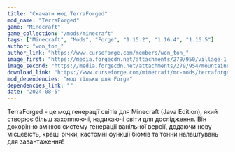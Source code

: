 ```yaml
---
title: "Скачати мод TerraForged"
mod_name: "TerraForged"
game: "Minecraft"
game_collection: "/mods/minecraft"
tags: ["Minecraft", "Mods", "Forge", "1.15.2", "1.16.4", "1.16.5"]
author: "won_ton_"
author_link: "https://www.curseforge.com/members/won_ton_"
image_first: "https://media.forgecdn.net/attachments/279/950/village-1.jpg"
image_second: "https://media.forgecdn.net/attachments/279/954/mountains-3.jpg"
download_link: "https://www.curseforge.com/minecraft/mc-mods/terraforged/files/all?page=1&pageSize=20"
mod_dependencies: "мод тільки для Forge"
dependencies_link: ""
date: "2024-08-5"
---
```


TerraForged - це мод генерації світів для Minecraft (Java Edition), який створює більш захоплюючі, надихаючі світи
для дослідження. Він докорінно змінює систему генерації ванільної версії, додаючи нову місцевість, кращі річки,
кастомні функції біомів та тонни налаштувань для завантаження!